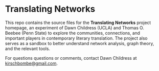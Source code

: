 # Translating Networks

This repo contains the source files for the **Translating Networks** project homepage, an experiment of Dawn Childress (UCLA) and Thomas O. Beebee (Penn State) to explore the communities, connections, and important players in contemporary literary translation. The project also serves as a sandbox to better understand network analysis, graph theory, and the relevant tools.

For questions questions or comments, contact Dawn Childress at kirschbombe@gmail.com.